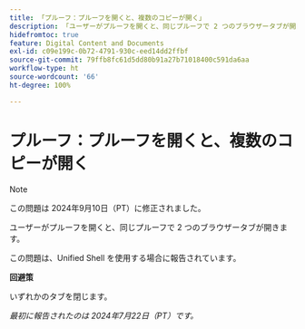 ```yaml
---
title: 「プルーフ：プルーフを開くと、複数のコピーが開く」
description: 「ユーザーがプルーフを開くと、同じプルーフで 2 つのブラウザータブが開きます。」
hidefromtoc: true
feature: Digital Content and Documents
exl-id: c09e199c-0b72-4791-930c-eed14dd2ffbf
source-git-commit: 79ffb8fc61d5dd80b91a27b71018400c591da6aa
workflow-type: ht
source-wordcount: '66'
ht-degree: 100%

---
```


# プルーフ：プルーフを開くと、複数のコピーが開く

>[!NOTE]
>
>この問題は 2024年9月10日（PT）に修正されました。

ユーザーがプルーフを開くと、同じプルーフで 2 つのブラウザータブが開きます。

この問題は、Unified Shell を使用する場合に報告されています。

**回避策**

いずれかのタブを閉じます。

_最初に報告されたのは 2024年7月22日（PT）です。_

